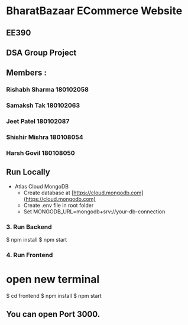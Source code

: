 # BharatBazaar ECommerce Website
## EE390 
## DSA Group Project
## Members : 
### Rishabh Sharma 180102058
### Samaksh Tak 180102063
### Jeet Patel 180102087
### Shishir Mishra 180108054
### Harsh Govil 180108050

## Run Locally
- Atlas Cloud MongoDB
  - Create database at [https://cloud.mongodb.com](https://cloud.mongodb.com)
  - Create .env file in root folder
  - Set MONGODB_URL=mongodb+srv://your-db-connection

### 3. Run Backend

$ npm install
$ npm start

### 4. Run Frontend

# open new terminal

$ cd frontend
$ npm install
$ npm start

## You can open Port 3000.
